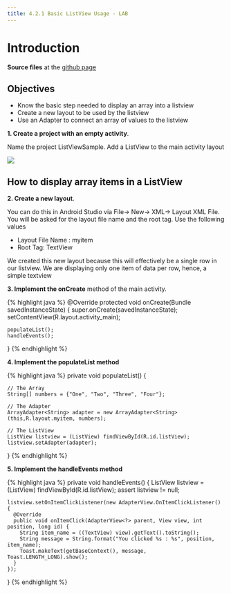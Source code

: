 ```yaml
---
title: 4.2.1 Basic ListView Usage - LAB
---
```


# Introduction

**Source files** at the [github page](git@github.com:tedhagos/BroadcastReceiverManifest.git)

## Objectives

- Know the basic step needed to display an array into a listview
- Create a new layout to be used by the listview
- Use an Adapter to connect an array of values to the listview

**1. Create a project with an empty activity**. 

Name the project ListViewSample. Add a ListView to the main activity layout

![](images/listview-lab.png)

## How to display array items in a ListView

**2.  Create a new layout**. 

You can do this in Android Studio via File-> New-> XML-> Layout XML File. You will be asked for the layout file name and the root tag. Use the following values

- Layout File Name : myitem
- Root Tag: TextView

We created this new layout because this will effectively be  a single row in our listview. We are displaying only one item of data per row, hence, a simple textview

**3. Implement the onCreate** method of the main activity.

{% highlight java %}
  @Override
  protected void onCreate(Bundle savedInstanceState) {
    super.onCreate(savedInstanceState);
    setContentView(R.layout.activity_main);

    populateList();
    handleEvents();

  }
{% endhighlight %}

**4. Implement the populateList method**

{% highlight java %}
  private void populateList() {

    // The Array
    String[] numbers = {"One", "Two", "Three", "Four"};

    // The Adapter
    ArrayAdapter<String> adapter = new ArrayAdapter<String>(this,R.layout.myitem, numbers);

    // The ListView
    ListView listview = (ListView) findViewById(R.id.listView);
    listview.setAdapter(adapter);
  }
{% endhighlight %}

**5. Implement the handleEvents method**

{% highlight java %}
  private void handleEvents() {
    ListView listview = (ListView) findViewById(R.id.listView);
    assert listview != null;

    listview.setOnItemClickListener(new AdapterView.OnItemClickListener() {
      @Override
      public void onItemClick(AdapterView<?> parent, View view, int position, long id) {
        String item_name = ((TextView) view).getText().toString();
        String message = String.format("You clicked %s : %s", position, item_name);
        Toast.makeText(getBaseContext(), message, Toast.LENGTH_LONG).show();
      }
    });
  }
{% endhighlight %}

